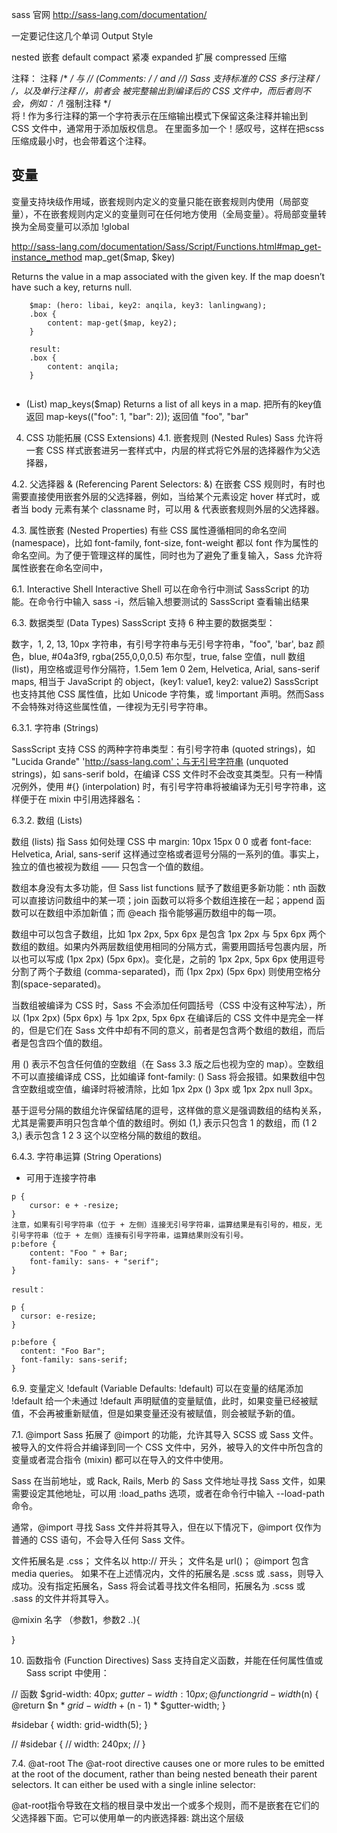 sass 官网
http://sass-lang.com/documentation/ 

一定要记住这几个单词
Output Style

nested 嵌套  default
compact 紧凑
expanded 扩展
compressed 压缩

注释：
注释 /* */ 与 // (Comments: /* */ and //)
Sass 支持标准的 CSS 多行注释 /* */，以及单行注释 //，前者会 被完整输出到编译后的 CSS 文件中，而后者则不会，例如：
/*! 强制注释 */  
将 ! 作为多行注释的第一个字符表示在压缩输出模式下保留这条注释并输出到 CSS 文件中，通常用于添加版权信息。
在里面多加一个！感叹号，这样在把scss 压缩成最小时，也会带着这个注释。


## 变量
变量支持块级作用域，嵌套规则内定义的变量只能在嵌套规则内使用（局部变量），不在嵌套规则内定义的变量则可在任何地方使用（全局变量）。将局部变量转换为全局变量可以添加 !global


http://sass-lang.com/documentation/Sass/Script/Functions.html#map_get-instance_method
map_get($map, $key)

Returns the value in a map associated with the given key. If the map doesn’t have such a key, returns null.
```
    $map: (hero: libai, key2: anqila, key3: lanlingwang);
    .box {
        content: map-get($map, key2);
    }

    result:
    .box {
        content: anqila;
    }


```

- (List) map_keys($map)
Returns a list of all keys in a map.
把所有的key值返回
map-keys(("foo": 1, "bar": 2)); 
返回值
"foo", "bar"





4. CSS 功能拓展 (CSS Extensions)
4.1. 嵌套规则 (Nested Rules)
Sass 允许将一套 CSS 样式嵌套进另一套样式中，内层的样式将它外层的选择器作为父选择器，


4.2. 父选择器 & (Referencing Parent Selectors: &)
在嵌套 CSS 规则时，有时也需要直接使用嵌套外层的父选择器，例如，当给某个元素设定 hover 样式时，或者当 body 元素有某个 classname 时，可以用 & 代表嵌套规则外层的父选择器。

4.3. 属性嵌套 (Nested Properties)
有些 CSS 属性遵循相同的命名空间 (namespace)，比如 font-family, font-size, font-weight 都以 font 作为属性的命名空间。为了便于管理这样的属性，同时也为了避免了重复输入，Sass 允许将属性嵌套在命名空间中，


6.1. Interactive Shell
Interactive Shell 可以在命令行中测试 SassScript 的功能。在命令行中输入 sass -i，然后输入想要测试的 SassScript 查看输出结果


6.3. 数据类型 (Data Types)
SassScript 支持 6 种主要的数据类型：

数字，1, 2, 13, 10px
字符串，有引号字符串与无引号字符串，"foo", 'bar', baz
颜色，blue, #04a3f9, rgba(255,0,0,0.5)
布尔型，true, false
空值，null
数组 (list)，用空格或逗号作分隔符，1.5em 1em 0 2em, Helvetica, Arial, sans-serif
maps, 相当于 JavaScript 的 object，(key1: value1, key2: value2)
SassScript 也支持其他 CSS 属性值，比如 Unicode 字符集，或 !important 声明。然而Sass 不会特殊对待这些属性值，一律视为无引号字符串。


6.3.1. 字符串 (Strings)

SassScript 支持 CSS 的两种字符串类型：有引号字符串 (quoted strings)，如 "Lucida Grande" 'http://sass-lang.com'；与无引号字符串 (unquoted strings)，如 sans-serif bold，在编译 CSS 文件时不会改变其类型。只有一种情况例外，使用 #{} (interpolation) 时，有引号字符串将被编译为无引号字符串，这样便于在 mixin 中引用选择器名：



6.3.2. 数组 (Lists)

数组 (lists) 指 Sass 如何处理 CSS 中 margin: 10px 15px 0 0 或者 font-face: Helvetica, Arial, sans-serif 这样通过空格或者逗号分隔的一系列的值。事实上，独立的值也被视为数组 —— 只包含一个值的数组。

数组本身没有太多功能，但 Sass list functions 赋予了数组更多新功能：nth 函数可以直接访问数组中的某一项；join 函数可以将多个数组连接在一起；append 函数可以在数组中添加新值；而 @each 指令能够遍历数组中的每一项。

数组中可以包含子数组，比如 1px 2px, 5px 6px 是包含 1px 2px 与 5px 6px 两个数组的数组。如果内外两层数组使用相同的分隔方式，需要用圆括号包裹内层，所以也可以写成 (1px 2px) (5px 6px)。变化是，之前的 1px 2px, 5px 6px 使用逗号分割了两个子数组 (comma-separated)，而 (1px 2px) (5px 6px) 则使用空格分割(space-separated)。

当数组被编译为 CSS 时，Sass 不会添加任何圆括号（CSS 中没有这种写法），所以 (1px 2px) (5px 6px) 与 1px 2px, 5px 6px 在编译后的 CSS 文件中是完全一样的，但是它们在 Sass 文件中却有不同的意义，前者是包含两个数组的数组，而后者是包含四个值的数组。

用 () 表示不包含任何值的空数组（在 Sass 3.3 版之后也视为空的 map）。空数组不可以直接编译成 CSS，比如编译 font-family: () Sass 将会报错。如果数组中包含空数组或空值，编译时将被清除，比如 1px 2px () 3px 或 1px 2px null 3px。

基于逗号分隔的数组允许保留结尾的逗号，这样做的意义是强调数组的结构关系，尤其是需要声明只包含单个值的数组时。例如 (1,) 表示只包含 1 的数组，而 (1 2 3,) 表示包含 1 2 3 这个以空格分隔的数组的数组。


6.4.3. 字符串运算 (String Operations)

+ 可用于连接字符串
```
p {
    cursor: e + -resize;
}
注意，如果有引号字符串（位于 + 左侧）连接无引号字符串，运算结果是有引号的，相反，无引号字符串（位于 + 左侧）连接有引号字符串，运算结果则没有引号。
p:before {
    content: "Foo " + Bar;
    font-family: sans- + "serif";
}

result：

p {
  cursor: e-resize;
}

p:before {
  content: "Foo Bar";
  font-family: sans-serif;
}
```


6.9. 变量定义 !default (Variable Defaults: !default)
可以在变量的结尾添加 !default 给一个未通过 !default 声明赋值的变量赋值，此时，如果变量已经被赋值，不会再被重新赋值，但是如果变量还没有被赋值，则会被赋予新的值。

7.1. @import
Sass 拓展了 @import 的功能，允许其导入 SCSS 或 Sass 文件。被导入的文件将合并编译到同一个 CSS 文件中，另外，被导入的文件中所包含的变量或者混合指令 (mixin) 都可以在导入的文件中使用。

Sass 在当前地址，或 Rack, Rails, Merb 的 Sass 文件地址寻找 Sass 文件，如果需要设定其他地址，可以用 :load_paths 选项，或者在命令行中输入 --load-path 命令。

通常，@import 寻找 Sass 文件并将其导入，但在以下情况下，@import 仅作为普通的 CSS 语句，不会导入任何 Sass 文件。

文件拓展名是 .css；
文件名以 http:// 开头；
文件名是 url()；
@import 包含 media queries。
如果不在上述情况内，文件的拓展名是 .scss 或 .sass，则导入成功。没有指定拓展名，Sass 将会试着寻找文件名相同，拓展名为 .scss 或 .sass 的文件并将其导入。


@mixin  名字 （参数1，参数2 ..){

}


10. 函数指令 (Function Directives)
Sass 支持自定义函数，并能在任何属性值或 Sass script 中使用：

// 函数
$grid-width: 40px;
$gutter-width: 10px;
@function grid-width($n) {
    @return $n * $grid-width+($n - 1) * $gutter-width;
}

#sidebar {
    width: grid-width(5);
}

// #sidebar {
//   width: 240px;
// }


7.4. @at-root
The @at-root directive causes one or more rules to be emitted at the root of the document, rather than being nested beneath their parent selectors. It can either be used with a single inline selector:

@at-root指令导致在文档的根目录中发出一个或多个规则，而不是嵌套在它们的父选择器下面。它可以使用单一的内嵌选择器:
跳出这个层级